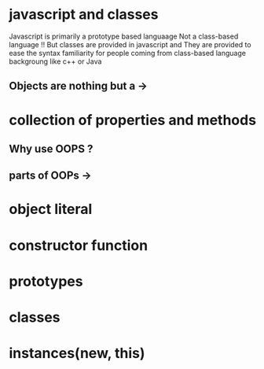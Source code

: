 # javascript and classes

Javascript is primarily a prototype based languaage Not a class-based language !!
But classes are provided in javascript and They are provided to ease the syntax familiarity for people coming from class-based language backgroung like c++ or Java

## Objects are nothing but a ->
# collection of properties and methods 

## Why use OOPS ?

## parts of OOPs ->
# object literal
# constructor function
# prototypes
# classes
# instances(new, this)
